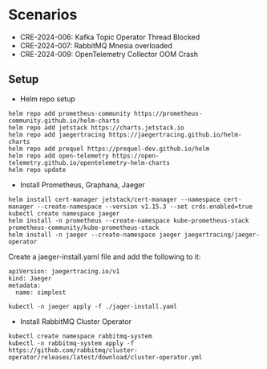 # Scenarios

* CRE-2024-006: Kafka Topic Operator Thread Blocked
* CRE-2024-007: RabbitMQ Mnesia overloaded
* CRE-2024-009: OpenTelemetry Collector OOM Crash

## Setup

* Helm repo setup

```
helm repo add prometheus-community https://prometheus-community.github.io/helm-charts
helm repo add jetstack https://charts.jetstack.io
helm repo add jaegertracing https://jaegertracing.github.io/helm-charts
helm repo add prequel https://prequel-dev.github.io/helm
helm repo add open-telemetry https://open-telemetry.github.io/opentelemetry-helm-charts
helm repo update
```

* Install Prometheus, Graphana, Jaeger

```
helm install cert-manager jetstack/cert-manager --namespace cert-manager --create-namespace --version v1.15.3 --set crds.enabled=true
kubectl create namespace jaeger
helm install -n prometheus --create-namespace kube-prometheus-stack prometheus-community/kube-prometheus-stack
helm install -n jaeger --create-namespace jaeger jaegertracing/jaeger-operator
```

Create a jaeger-install.yaml file and add the following to it:

```
apiVersion: jaegertracing.io/v1
kind: Jaeger
metadata:
  name: simplest
```

```
kubectl -n jaeger apply -f ./jager-install.yaml
```

* Install RabbitMQ Cluster Operator

```
kubectl create namespace rabbitmq-system
kubectl -n rabbitmq-system apply -f https://github.com/rabbitmq/cluster-operator/releases/latest/download/cluster-operator.yml
```
